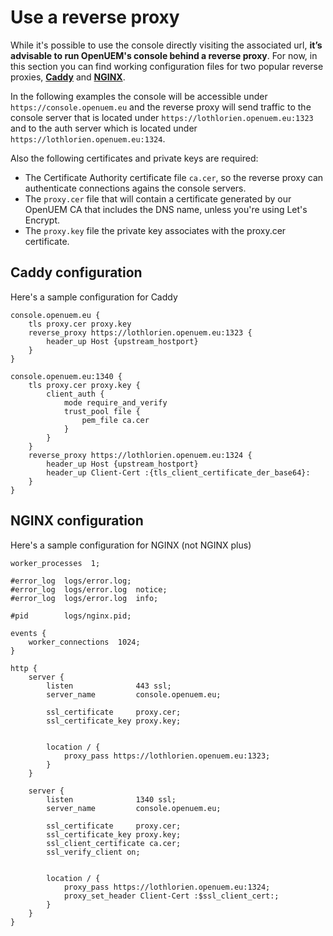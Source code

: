 # Use a reverse proxy

While it's possible to use the console directly visiting the associated url, **it’s advisable to run OpenUEM's console behind a reverse proxy**. For now, in this section you can find working configuration files for two popular reverse proxies, **[Caddy](https://caddyserver.com/)** and **[NGINX](https://nginx.org/en/)**.

In the following examples the console will be accessible under `https://console.openuem.eu` and the reverse proxy will send traffic to the console server that is located under `https://lothlorien.openuem.eu:1323` and to the auth server which is located under `https://lothlorien.openuem.eu:1324`.

Also the following certificates and private keys are required:

- The Certificate Authority certificate file `ca.cer`, so the reverse proxy can authenticate connections agains the console servers.
- The `proxy.cer` file that will contain a certificate generated by our OpenUEM CA that includes the DNS name, unless you're using Let's Encrypt.
- The `proxy.key` file the private key associates with the proxy.cer certificate.

## Caddy configuration

Here's a sample configuration for Caddy

```(bash)
console.openuem.eu {
    tls proxy.cer proxy.key
    reverse_proxy https://lothlorien.openuem.eu:1323 {
        header_up Host {upstream_hostport}
    }
}

console.openuem.eu:1340 {
    tls proxy.cer proxy.key {
        client_auth {
            mode require_and_verify
            trust_pool file {
                pem_file ca.cer
            }
        }
    }
    reverse_proxy https://lothlorien.openuem.eu:1324 {
        header_up Host {upstream_hostport}
        header_up Client-Cert :{tls_client_certificate_der_base64}:
    }
}

```

## NGINX configuration

Here's a sample configuration for NGINX (not NGINX plus)

```(bash)
worker_processes  1;

#error_log  logs/error.log;
#error_log  logs/error.log  notice;
#error_log  logs/error.log  info;

#pid        logs/nginx.pid;

events {
    worker_connections  1024;
}

http {
    server {
        listen              443 ssl;
        server_name         console.openuem.eu;

        ssl_certificate     proxy.cer;
        ssl_certificate_key proxy.key;


        location / {
            proxy_pass https://lothlorien.openuem.eu:1323;
        }
    }

    server {
        listen              1340 ssl;
        server_name         console.openuem.eu;

        ssl_certificate     proxy.cer;
        ssl_certificate_key proxy.key;
        ssl_client_certificate ca.cer;
        ssl_verify_client on;


        location / {
            proxy_pass https://lothlorien.openuem.eu:1324;
            proxy_set_header Client-Cert :$ssl_client_cert:;
        }
    }
}
```
